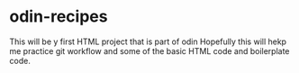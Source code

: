 # odin-recipes
This will be y first HTML project that is part of odin
Hopefully this will hekp me practice git workflow and some 
of the basic HTML code and boilerplate code.